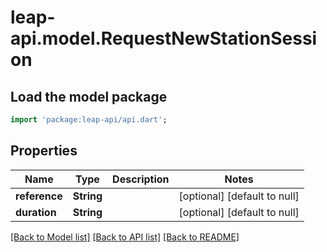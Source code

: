 # leap-api.model.RequestNewStationSession

## Load the model package
```dart
import 'package:leap-api/api.dart';
```

## Properties
Name | Type | Description | Notes
------------ | ------------- | ------------- | -------------
**reference** | **String** |  | [optional] [default to null]
**duration** | **String** |  | [optional] [default to null]

[[Back to Model list]](../README.md#documentation-for-models) [[Back to API list]](../README.md#documentation-for-api-endpoints) [[Back to README]](../README.md)


